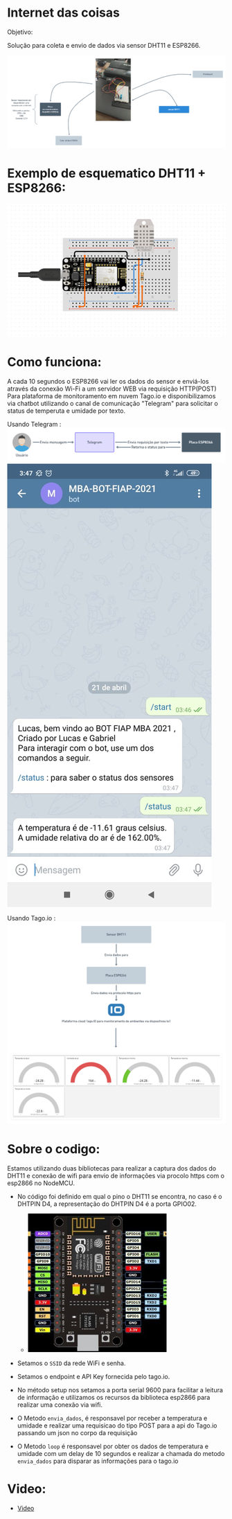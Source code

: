 # Internet das coisas

Objetivo:

  Solução para coleta e envio de dados  via sensor DHT11 e ESP8266.

![Fluxo](/assets/imgReal.png)

# Exemplo de esquematico DHT11 + ESP8266:

![Fluxo](/assets/esquematico.PNG)

# Como funciona:

A cada 10 segundos o ESP8266 vai ler os dados do sensor e enviá-los 
através da conexão Wi-Fi a um servidor WEB via requisição HTTP(POST) Para
plataforma de monitoramento em nuvem Tago.io e disponibilizamos via chatbot utilizando o
canal de comunicação "Telegram" para solicitar o status de temperuta e umidade por texto.

Usando Telegram :
  ![Fluxo](/assets/telegrama.png)
  ![Fluxo](/assets/botfiap.jpeg)
  
Usando Tago.io :
  ![Fluxo](/assets/img.png)

# Sobre o codigo:

  Estamos utilizando duas bibliotecas para realizar a captura dos dados do DHT11 
  e conexão de wifi para envio de informações via procolo https com o esp2866 no NodeMCU.
    
   - No código foi definido em qual o pino o DHT11 se encontra, no caso é o DHTPIN D4, a 
     representação do DHTPIN D4 é a porta GPIO02.   
     
     - ![circuito](/assets/circuito.jpg)
     
   - Setamos o `SSID` da rede WiFi e senha.
   
   - Setamos o endpoint e API Key fornecida pelo tago.io.
    
   - No método setup nos setamos a porta serial 9600 para facilitar a leitura de informação e 
     utilizamos os recursos da biblioteca esp2866 para realizar uma conexão via wifi.
     
   - O Metodo `envia_dados`, é responsavel por receber a temperatura e umidade e realizar uma requisicao do tipo POST para a api do Tago.io
     passando um json no corpo da requisição
     
   - O Metodo `loop` é responsavel por obter os dados de temperatura e umidade com um delay de 10 segundos e realizar a chamada do metodo `envia_dados`
     para disparar as informações para o tago.io
     
      
# Video:

  - [Video](https://www.youtube.com/watch?v=Rnye98CtzP4 "Montagem")


